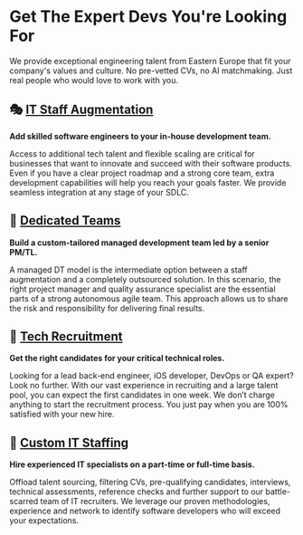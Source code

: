 # Get The Expert Devs You're Looking For
We provide exceptional engineering talent from Eastern Europe that fit your company's values and culture. No pre-vetted CVs, no AI matchmaking. Just real people who would love to work with you.

## 🎭 [IT Staff Augmentation](https://echoglobal.tech/staff-augmentation-services/)

**Add skilled software engineers to your in-house development team.**

Access to additional tech talent and flexible scaling are critical for businesses that want to innovate and succeed with their software products. Even if you have a clear project roadmap and a strong core team, extra development capabilities will help you reach your goals faster. We provide seamless integration at any stage of your SDLC.

## 🤠 [Dedicated Teams](https://echoglobal.tech/dedicated-team-services/)

**Build a custom-tailored managed development team led by a senior PM/TL.**

A managed DT model is the intermediate option between a staff augmentation and a completely outsourced solution. In this scenario, the right project manager and quality assurance specialist are the essential parts of a strong autonomous agile team. This approach allows us to share the risk and responsibility for delivering final results.

## 🔎 [Tech Recruitment](https://echoglobal.tech/tech-recruitment-services/)

**Get the right candidates for your critical technical roles.**

Looking for a lead back-end engineer, iOS developer, DevOps or QA expert? Look no further. With our vast experience in recruiting and a large talent pool, you can expect the first candidates in one week. We don’t charge anything to start the recruitment process. You just pay when you are 100% satisfied with your new hire.

## 👀 [Custom IT Staffing](https://echoglobal.tech/it-staffing-services/)

**Hire experienced IT specialists on a part-time or full-time basis.**

Offload talent sourcing, filtering CVs, pre-qualifying candidates, interviews, technical assessments, reference checks and further support to our battle-scarred team of IT recruiters. We leverage our proven methodologies, experience and network to identify software developers who will exceed your expectations.
